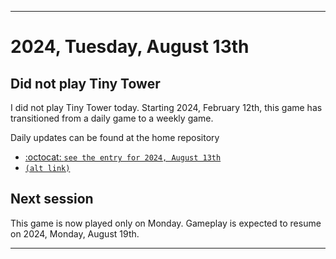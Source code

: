 
***

# 2024, Tuesday, August 13th

## Did not play Tiny Tower

<!-- TODO: For each weekly entry, make sure the date is correct. The day of the week should be modified in 4 places !-->

I did not play Tiny Tower today. Starting 2024, February 12th, this game has transitioned from a daily game to a weekly game.

Daily updates can be found at the home repository

- [:octocat: `see the entry for 2024, August 13th`](https://github.com/seanpm2001/SeansLifeArchive_Images_TinyTower/tree/master/tiny%20tower/2024/08_August/13/) 
- [`(alt link)`](/tiny%20tower/2024/08_August/13/)

## Next session

This game is now played only on Monday. Gameplay is expected to resume on 2024, Monday, August 19th.

***
